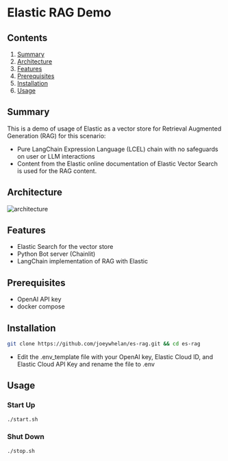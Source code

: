 # Elastic RAG Demo
## Contents
1.  [Summary](#summary)
2.  [Architecture](#architecture)
3.  [Features](#features)
4.  [Prerequisites](#prerequisites)
5.  [Installation](#installation)
6.  [Usage](#usage)

## Summary <a name="summary"></a>
This is a demo of usage of Elastic as a vector store for Retrieval Augmented Generation (RAG) for this scenario:
- Pure LangChain Expression Language (LCEL) chain with no safeguards on user or LLM interactions
- Content from the Elastic online documentation of Elastic Vector Search is used for the RAG content.  

## Architecture <a name="architecture"></a>
![architecture](https://docs.google.com/drawings/d/e/2PACX-1vT1SaE93nACe1P8y8AwFLehGty9PbD0UQ8ReP_g9XhjPx5nJPdT_8qzJaPWPdfZin1GuLx5RIXXhtfy/pub?w=815&h=713)

## Features <a name="features"></a>
- Elastic Search for the vector store
- Python Bot server (Chainlit)
- LangChain implementation of RAG with Elastic

## Prerequisites <a name="prerequisites"></a>
- OpenAI API key
- docker compose

## Installation <a name="installation"></a>
```bash
git clone https://github.com/joeywhelan/es-rag.git && cd es-rag
```
- Edit the .env_template file with your OpenAI key, Elastic Cloud ID, and Elastic Cloud API Key and rename the file to .env

## Usage <a name="usage"></a>
### Start Up
```bash
./start.sh
```
### Shut Down
```bash
./stop.sh
```
